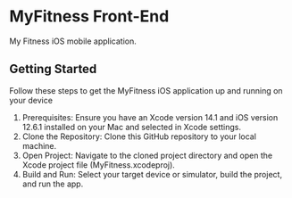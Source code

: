 # MyFitness Front-End

My Fitness iOS mobile application.

## Getting Started

Follow these steps to get the MyFitness iOS application up and running on your device

1. Prerequisites: Ensure you have an Xcode version 14.1 and iOS version 12.6.1 installed on your Mac and selected in Xcode settings.
1. Clone the Repository: Clone this GitHub repository to your local machine.
1. Open Project: Navigate to the cloned project directory and open the Xcode project file (MyFitness.xcodeproj).
1. Build and Run: Select your target device or simulator, build the project, and run the app.
